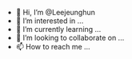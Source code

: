 - 👋 Hi, I’m @Leejeunghun
- 👀 I’m interested in ...
- 🌱 I’m currently learning ...
- 💞️ I’m looking to collaborate on ...
- 📫 How to reach me ...

<!---
Leejeunghun/Leejeunghun is a ✨ special ✨ repository because its `README.md` (this file) appears on your GitHub profile.
You can click the Preview link to take a look at your changes.
--->
